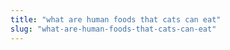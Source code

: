 ```yaml
---
title: "what are human foods that cats can eat"
slug: "what-are-human-foods-that-cats-can-eat"
---
```


